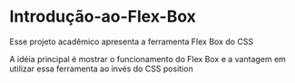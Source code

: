 # Introdução-ao-Flex-Box
Esse projeto acadêmico apresenta a ferramenta Flex Box do CSS

A idéia principal é mostrar o funcionamento do Flex Box e a vantagem em utilizar essa ferramenta ao invés do CSS position


